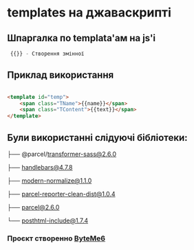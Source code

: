 # templates на джаваскрипті


## Шпаргалка по templata'ам на js'і

```js
 {{}} - Створення змінної
```
## Приклад використання
```html

<template id="temp">
    <span class="TName">{{name}}</span>
    <span class="TContent">{{text}}</span>
</template>
```

## Були використанні слідуючі бібліотеки:
├── @parcel/transformer-sass@2.6.0

├── handlebars@4.7.8

├── modern-normalize@1.1.0

├── parcel-reporter-clean-dist@1.0.4

├── parcel@2.6.0

└── posthtml-include@1.7.4


### Проєкт створенно [ByteMe6](https://github.com/ByteMe6)

